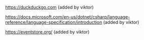 https://duckduckgo.com (added by viktor)

https://docs.microsoft.com/en-us/dotnet/csharp/language-reference/language-specification/introduction (added by viktor)


https://eventstore.org/ (added by viktor)

